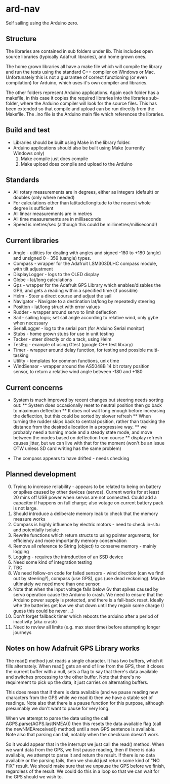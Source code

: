 # ard-nav
Self sailing using the Arduino zero.

## Structure
The libraries are contained in sub folders under lib.  This includes open source libraries (typically Adafruit libraries), and home grown ones.

The home grown libraries all have a make file which will compile the library and run the tests using the standard C++ compiler on Windows or Mac.  Unfortunately this is not a guarantee of correct functioning (or even compilation) for Arduino, which uses it's own compiler and libraries.

The other folders represent Arduino applications.  Again each folder has a makefile, in this case it copies the required libraries into the libraries sub-folder, where the Arduino compiler will look for the source files.  This has been extended so that compile and upload can be run directly from the Makefile.  The .ino file is the Arduino main file which references the libraries.

## Build and test

* Libraries should be built using Make in the library folder.
* Arduino applications should also be built using Make (currently Windows only)
  1. Make compile just does compile
  2. Make upload does compile and upload to the Arduino

## Standards

* All rotary measurements are in degrees, either as integers (default) or doubles (only where needed)
* For calculations other than latitude/longitude to the nearest whole degree is sufficient
* All linear measurements are in metres
* All time measurements are in milliseconds
* Speed is metres/sec (although this could be millimetres/millisecond!)

## Current libraries

* Angle - utilities for dealing with angles and signed -180 to +180 (angle) and unsigned 0 - 359 (uangle) types.
* Compass - wrapper for the Adafruit LSM303DLHC compass module, with tilt adjustment
* DisplayLogger - logs to the OLED display
* Globe - lat/long calculations  
* Gps - wrapper for the Adafruit GPS Library which enables/disables the GPS, and gets a reading within a specified time (if possible)
* Helm - Steer a direct course and adjust the sail
* Navigator - Navigate to a destination lat/long by repeatedly steering
* Position - lat/long struct with error values
* Rudder - wrapper around servo to limit deflection
* Sail - sailing logic; set sail angle according to relative wind, only gybe when necessary
* SerialLogger - log to the serial port (for Arduino Serial monitor)
* Stubs - home grown stubs for use in unit testing
* Tacker - steer directly or do a tack, using Helm
* TestEg - example of using Gtest (google C++ test library)
* Timer - wrapper around delay function, for testing and possible multi-tasking
* Utility - templates for common functions, unix time
* WindSensor - wrapper around the AS5048B 14 bit rotary position sensor, to return a relative wind angle between -180 and +180

## Current concerns

* System is much improved by recent changes but steering needs sorting out:
** System does occasionally reset to neutral position then go back to maximum deflection
** It does not wait long enough before increasing the deflection, but this could be sorted by slower refresh
** When turning the rudder skips back to central position, rather than tracking the distance from the desired allocation
in a progressive way.
** we probably need a turning mode and a steady state mode, and move between the modes based on deflection from course
** display refresh causes jitter, but we can live with that for the moment (won't be an issue OTW unless SD card writing has the same problem)

* The compass appears to have drifted - needs checking

## Planned development

0. Trying to increase reliability - appears to be related to being on battery or spikes caused by other devices (servos).  Current works for at least 20 mins off USB power when servos are not connected.  Could add a capacitor if happens on full charge; also votage on current battery pack is not large.
1. Should introduce a deliberate memory leak to check that the memory measure works
2. Compass is highly influence by electric motors - need to check in-situ and potentially isolate
3. Rewrite functions which return structs to using pointer arguments, for efficiency and
more importantly memory conservation
4. Remove all reference to String (object) to conserve memory - mainly logging
5. Logging - requires the introduction of an SSD device
6. Need some kind of integration testing
7. TBC
8.  We need follow-on code for failed sensors - wind direction (can we find out by steering?), compass (use GPS), gps (use dead reckoning).  Maybe ultimately we need more than one sensor.
9.  Note that when the input voltage falls below 6v that spikes caused by servo operation cause the Arduino to crash.  We need to ensure that the Arduino power supply is protected, and there is a fall-back reset.  Ideally whe the batteries get low we shut down until they regain some charge (I guess this could be never ...)
10.  Don't forget fallback timer which reboots the arduino after a period of inactivity (aka crash)
11.  Need to review all limits (e.g. max steer time) before attempting longer journeys

## Notes on how Adafruit GPS Library works

The read() method just reads a single character.  It has two buffers, which it fills alternately.  When read() gets an end of line from the GPS, then it closes the current buffer with a null, sets a flag to say that there's data available and switches processing to the other buffer.   Note that there's no requirement to pick up the data, it just carries on alternating buffers.

This does mean that if there is data available (and we pause reading new characters from the GPS while we read it) then we have a stable set of readings.  Note also that there is a pause function for this purpose, although presumably we don't want to pause for very long.

When we attempt to parse the data using the call AGPS.parse(AGPS.lastNMEA()) then this resets the data available flag (call the newNMEAreceived() method) until a new GPS sentence is available.  Note also that parsing can fail, notably when the checksum doesn't work.

So it would appear that in the interrupt we just call the read() method.  When we want data from the GPS, we first pause reading, then if there is data available, we attempt to parse it and return the result.  If there is no data available or the parsing fails, then we should just return some kind of "NO FIX" result.  We should make sure that we unpause the GPS before we finish, regardless of the result.   We could do this in a loop so that we can wait for the GPS should we wish to.
